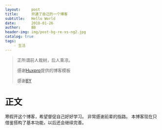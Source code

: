 ```yaml
---
layout:     post
title:      开通了自己的一个博客
subtitle:   Hello World
date:       2018-01-26
author:     BB
header-img: img/post-bg-re-vs-ng2.jpg
catalog: true
tags:
    - 生活
---
```


> 正所谓前人栽树，后人乘凉。
> 
> 感谢[Huxpro](https://github.com/huxpro)提供的博客模板
> 
> 感谢[BY](http://qiubaiying.top)

# 正文
寒假开这个博客，希望督促自己好好学习。
非常感谢前辈的指路。
本博客现在只借鉴搭构了基本功能，以后还会继续完善。

